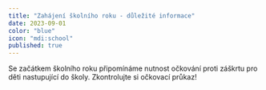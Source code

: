 ```yaml
---
title: "Zahájení školního roku - důležité informace"
date: 2023-09-01
color: "blue"
icon: "mdi:school"
published: true
---
```


Se začátkem školního roku připomínáme nutnost očkování proti záškrtu pro děti nastupující do školy. Zkontrolujte si očkovací průkaz!
